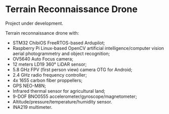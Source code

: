 # Terrain Reconnaissance Drone
Project under development.

Terrain reconnaissance drone with:
* STM32 ChibiOS FreeRTOS-based Ardupilot;
* Raspberry Pi Linux-based OpenCV artificial intelligence/computer vision aerial photogrammetry and object recognition;
* OV5640 Auto Focus camera;
* 12 meters LD19 360° LiDAR sensor;
* 5.8 GHz FPV (first person view) camera OTG for Android;
* 2.4 GHz radio frequency controller;
* 4x 1655 carbon fiber proppellers;
* GPS NEO-M8N;
* Infrared thermal sensor for agricultural land;
* 9-DOF BNO0555 accelerometer/gyroscope/magnetometer;
* Altitude/pressure/temperature/humidity sensor.
* INA219 multimeter.
